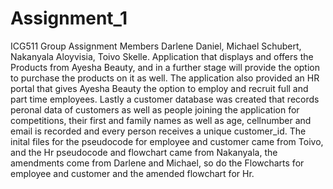 # Assignment_1
ICG511 Group Assignment
Members Darlene Daniel, Michael Schubert, Nakanyala Aloyvisia, Toivo Skelle.
Application that displays and offers the Products from Ayesha Beauty, and in a further stage will provide the option to purchase the products on it as well.
The application also provided an HR portal that gives Ayesha Beauty the option to employ and recruit full and part time employees.
Lastly a customer database was created that records peronal data of customers as well as people joining the application for competitions, their first and family names as well as age, cellnumber and email is recorded and every person receives a unique customer_id.
The inital files for the pseudocode for employee and customer came from Toivo, and the Hr pseudocode and flowchart came from Nakanyala, the amendments come from Darlene and Michael, so do the Flowcharts for employee and customer and the amended flowchart for Hr.


